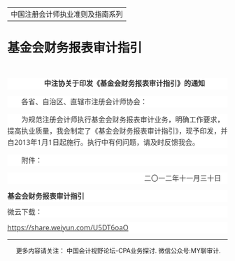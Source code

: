 ﻿<!DOCTYPE HTML PUBLIC "-//W3C//DTD HTML 4.0 Transitional//EN">
<HTML><HEAD><TITLE>基金会财务报表审计指引</TITLE>
<META content="text/html; charset=gb2312" http-equiv=Content-Type>
<META name=GENERATOR content="MSHTML 11.00.10570.1001"><LINK rel=stylesheet 
href="_template.css"></HEAD>
<BODY>
<DIV id=nsbanner>
<DIV id=bannerrow1>
<TABLE class=bannerparthead>
  <TBODY>
  <TR id=hdr>
    <TD class=runninghead noWrap>中国注册会计师执业准则及指南系列</TD></TR></TBODY></TABLE></DIV>
<DIV id=titlerow>
<H1 class=dtH1>基金会财务报表审计指引</H1></DIV></DIV>
<DIV id=nstext><BR>
<P class=promulgatetitle 
style='BOX-SIZING: border-box; FONT-SIZE: 16px; FONT-FAMILY: "Microsoft YaHei"; WHITE-SPACE: normal; WORD-SPACING: 0px; TEXT-TRANSFORM: none; FONT-WEIGHT: 700; COLOR: rgb(51,51,51); PADDING-BOTTOM: 0px; FONT-STYLE: normal; TEXT-ALIGN: center; PADDING-TOP: 0px; PADDING-LEFT: 0px; ORPHANS: 2; WIDOWS: 2; MARGIN: 15px 0px 0px; LETTER-SPACING: normal; LINE-HEIGHT: 26px !important; PADDING-RIGHT: 0px; BACKGROUND-COLOR: rgb(255,255,255); TEXT-INDENT: 2em; font-variant-ligatures: normal; font-variant-caps: normal; -webkit-text-stroke-width: 0px; text-decoration-style: initial; text-decoration-color: initial'>中注协关于印发《基金会财务报表审计指引》的通知</P>
<P class=promulgatepopulation 
style='BOX-SIZING: border-box; FONT-SIZE: 16px; FONT-FAMILY: "Microsoft YaHei", "Open Sans", "Helvetica Neue", Arial, sans-serif; WHITE-SPACE: normal; WORD-SPACING: 0px; TEXT-TRANSFORM: none; FONT-WEIGHT: 400; COLOR: rgb(51,51,51); PADDING-BOTTOM: 0px; FONT-STYLE: normal; PADDING-TOP: 0px; PADDING-LEFT: 0px; ORPHANS: 2; WIDOWS: 2; MARGIN: 15px 0px 0px; LETTER-SPACING: normal; LINE-HEIGHT: 26px !important; PADDING-RIGHT: 0px; BACKGROUND-COLOR: rgb(255,255,255); TEXT-INDENT: 2em; font-variant-ligatures: normal; font-variant-caps: normal; -webkit-text-stroke-width: 0px; text-decoration-style: initial; text-decoration-color: initial'>各省、自治区、直辖市注册会计师协会：</P>
<P class=doc-A 
style='BOX-SIZING: border-box; FONT-SIZE: 16px; FONT-FAMILY: "Microsoft YaHei", "Open Sans", "Helvetica Neue", Arial, sans-serif; WHITE-SPACE: normal; WORD-SPACING: 0px; TEXT-TRANSFORM: none; FONT-WEIGHT: 400; COLOR: rgb(51,51,51); PADDING-BOTTOM: 0px; FONT-STYLE: normal; PADDING-TOP: 0px; PADDING-LEFT: 0px; ORPHANS: 2; WIDOWS: 2; MARGIN: 15px 0px 0px; LETTER-SPACING: normal; LINE-HEIGHT: 26px !important; PADDING-RIGHT: 0px; BACKGROUND-COLOR: rgb(255,255,255); TEXT-INDENT: 2em; font-variant-ligatures: normal; font-variant-caps: normal; -webkit-text-stroke-width: 0px; text-decoration-style: initial; text-decoration-color: initial'>为规范注册会计师执行基金会财务报表审计业务，明确工作要求，提高执业质量，我会制定了《基金会财务报表审计指引》，现予印发，并自2013年1月1日起施行。执行中有何问题，请及时反馈我会。</P>
<P class=doc-A 
style='BOX-SIZING: border-box; FONT-SIZE: 16px; FONT-FAMILY: "Microsoft YaHei", "Open Sans", "Helvetica Neue", Arial, sans-serif; WHITE-SPACE: normal; WORD-SPACING: 0px; TEXT-TRANSFORM: none; FONT-WEIGHT: 400; COLOR: rgb(51,51,51); PADDING-BOTTOM: 0px; FONT-STYLE: normal; PADDING-TOP: 0px; PADDING-LEFT: 0px; ORPHANS: 2; WIDOWS: 2; MARGIN: 15px 0px 0px; LETTER-SPACING: normal; LINE-HEIGHT: 26px !important; PADDING-RIGHT: 0px; BACKGROUND-COLOR: rgb(255,255,255); TEXT-INDENT: 2em; font-variant-ligatures: normal; font-variant-caps: normal; -webkit-text-stroke-width: 0px; text-decoration-style: initial; text-decoration-color: initial'>附件：</P>
<P class=promulgatedate 
style='BOX-SIZING: border-box; FONT-SIZE: 16px; FONT-FAMILY: "Microsoft YaHei", "Open Sans", "Helvetica Neue", Arial, sans-serif; WHITE-SPACE: normal; WORD-SPACING: 0px; TEXT-TRANSFORM: none; FONT-WEIGHT: 400; COLOR: rgb(51,51,51); PADDING-BOTTOM: 0px; FONT-STYLE: normal; TEXT-ALIGN: right; PADDING-TOP: 0px; PADDING-LEFT: 0px; ORPHANS: 2; WIDOWS: 2; MARGIN: 15px 0px 0px; LETTER-SPACING: normal; LINE-HEIGHT: 26px !important; PADDING-RIGHT: 15px; BACKGROUND-COLOR: rgb(255,255,255); TEXT-INDENT: 2em; font-variant-ligatures: normal; font-variant-caps: normal; -webkit-text-stroke-width: 0px; text-decoration-style: initial; text-decoration-color: initial'>二〇一二年十一月三十日</P>
<P 
style='BOX-SIZING: border-box; FONT-SIZE: 16px; FONT-FAMILY: "Microsoft YaHei", "Open Sans", "Helvetica Neue", Arial, sans-serif; WHITE-SPACE: normal; WORD-SPACING: 0px; TEXT-TRANSFORM: none; FONT-WEIGHT: 400; COLOR: rgb(51,51,51); PADDING-BOTTOM: 0px; FONT-STYLE: normal; PADDING-TOP: 0px; PADDING-LEFT: 0px; ORPHANS: 2; WIDOWS: 2; MARGIN: 15px 0px 0px; LETTER-SPACING: normal; LINE-HEIGHT: 26px !important; PADDING-RIGHT: 0px; BACKGROUND-COLOR: rgb(255,255,255); TEXT-INDENT: 2em; font-variant-ligatures: normal; font-variant-caps: normal; -webkit-text-stroke-width: 0px; text-decoration-style: initial; text-decoration-color: initial'><SPAN 
id=attchmentContent style="BOX-SIZING: border-box"></SPAN></P>
<P class=doc-A 
style='BOX-SIZING: border-box; FONT-SIZE: 16px; FONT-FAMILY: "Microsoft YaHei", "Open Sans", "Helvetica Neue", Arial, sans-serif; WHITE-SPACE: normal; WORD-SPACING: 0px; TEXT-TRANSFORM: none; FONT-WEIGHT: 400; COLOR: rgb(51,51,51); PADDING-BOTTOM: 0px; FONT-STYLE: normal; PADDING-TOP: 0px; PADDING-LEFT: 0px; ORPHANS: 2; WIDOWS: 2; MARGIN: 10px 0px 0px; LETTER-SPACING: normal; LINE-HEIGHT: 26px !important; PADDING-RIGHT: 0px; BACKGROUND-COLOR: rgb(255,255,255); TEXT-INDENT: 0px; font-variant-ligatures: normal; font-variant-caps: normal; -webkit-text-stroke-width: 0px; text-decoration-style: initial; text-decoration-color: initial'><A 
onclick="checkMyAttachment('MTAxMDAwMTk1NDI%3D','1.pdf','基金会财务报表审计指引.pdf');" 
class=contentlink 
style="BOX-SIZING: border-box; TEXT-DECORATION: none; FONT-WEIGHT: bold; COLOR: rgb(35,26,188); BACKGROUND-COLOR: transparent"><FONT 
color=#333333>基金会财务报表审计指引</FONT></A></P>
<P class=doc-A 
style='BOX-SIZING: border-box; FONT-SIZE: 16px; FONT-FAMILY: "Microsoft YaHei", "Open Sans", "Helvetica Neue", Arial, sans-serif; WHITE-SPACE: normal; WORD-SPACING: 0px; TEXT-TRANSFORM: none; FONT-WEIGHT: 400; COLOR: rgb(51,51,51); PADDING-BOTTOM: 0px; FONT-STYLE: normal; PADDING-TOP: 0px; PADDING-LEFT: 0px; ORPHANS: 2; WIDOWS: 2; MARGIN: 10px 0px 0px; LETTER-SPACING: normal; LINE-HEIGHT: 26px !important; PADDING-RIGHT: 0px; BACKGROUND-COLOR: rgb(255,255,255); TEXT-INDENT: 0px; font-variant-ligatures: normal; font-variant-caps: normal; -webkit-text-stroke-width: 0px; text-decoration-style: initial; text-decoration-color: initial'><FONT 
color=#333333>微云下载：</FONT></P>
<P class=doc-A 
style='BOX-SIZING: border-box; FONT-SIZE: 16px; FONT-FAMILY: "Microsoft YaHei", "Open Sans", "Helvetica Neue", Arial, sans-serif; WHITE-SPACE: normal; WORD-SPACING: 0px; TEXT-TRANSFORM: none; FONT-WEIGHT: 400; COLOR: rgb(51,51,51); PADDING-BOTTOM: 0px; FONT-STYLE: normal; PADDING-TOP: 0px; PADDING-LEFT: 0px; ORPHANS: 2; WIDOWS: 2; MARGIN: 10px 0px 0px; LETTER-SPACING: normal; LINE-HEIGHT: 26px !important; PADDING-RIGHT: 0px; BACKGROUND-COLOR: rgb(255,255,255); TEXT-INDENT: 0px; font-variant-ligatures: normal; font-variant-caps: normal; -webkit-text-stroke-width: 0px; text-decoration-style: initial; text-decoration-color: initial'><A 
href="https://share.weiyun.com/U5DT6oaO"><FONT 
color=#333333>https://share.weiyun.com/U5DT6oaO</FONT></A></P></DIV>
<DIV id=nstext>
<HR>
</DIV>
<DIV class=footer>
<P>&nbsp;&nbsp;&nbsp;&nbsp;&nbsp;更多内容请关注： 中国会计视野论坛-CPA业务探讨. 
微信公众号:MY聊审计.</P></DIV></BODY></HTML>

